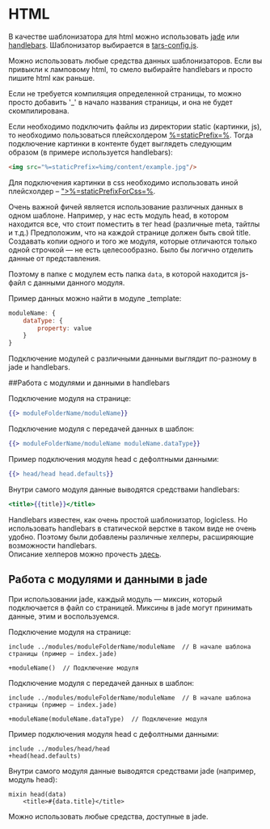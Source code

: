 # HTML


В качестве шаблонизатора для html можно использовать [jade](http://jade-lang.com) или [handlebars](http://handlebarsjs.com). Шаблонизатор выбирается в [tars-config.js](options.md#templater).

Можно использовать любые средства данных шаблонизаторов. Если вы привыкли к ламповому html, то смело выбирайте handlebars и просто пишите html как раньше.

Если не требуется компиляция определенной страницы, то можно просто добавить '_' в начало названия страницы, и она не будет скомпилирована.

Если необходимо подключить файлы из директории static (картинки, js), то необходимо пользоваться плейсхолдером [%=staticPrefix=%](options.md#staticprefix). Тогда подключение картинки в контенте будет выглядеть следующим образом (в примере используется handlebars):

```html
<img src="%=staticPrefix=%img/content/example.jpg"/>
```

Для подключения картинки в css необходимо использовать иной плейсхолдер – [">%=staticPrefixForCss=%](options.md#staticprefixforcss).

Очень важной фичей является использование различных данных в одном шаблоне. Например, у нас есть модуль head, в котором находится все, что стоит поместить в тег head (различные meta, тайтлы и т.д.) Предположим, что на каждой  странице должен быть свой title. Создавать копии одного и того же модуля, которые отличаются только одной строчкой — не есть целесообразно. Было бы логично отделить данные от представления.

Поэтому в папке с модулем есть папка `data`, в которой находится js-файл с данными данного модуля.

Пример данных можно найти в модуле _template:

```js
moduleName: {
    dataType: {
        property: value
    }
}
```

Подключение модулей с различными данными выглядит по-разному в jade и handlebars.


##Работа с модулями и данными в handlebars

Подключение модуля на странице:

```handlebars
{{> moduleFolderName/moduleName}}
```

Подключение модуля с передачей данных в шаблон:

```handlebars
{{> moduleFolderName/moduleName moduleName.dataType}}
```

Пример подключения модуля head с дефолтными данными:

```handlebars
{{> head/head head.defaults}}
```


Внутри самого модуля данные выводятся средствами handlebars:

```handlebars
<title>{{title}}</title>
```

Handlebars известен, как очень простой шаблонизатор, logicless. Но использовать handlebars в статической верстке в таком виде не очень удобно. Поэтому были добавлены различные хелперы, расширяющие возможности handlebars.<br/>
Описание хелперов можно прочесть [здесь](handlebars-helpers.md).


## Работа с модулями и данными в jade

При использовании jade, каждый модуль — миксин, который подключается в файл со страницей. Миксины в jade могут принимать данные, этим и воспользуемся.

Подключение модуля на странице:

```jade
include ../modules/moduleFolderName/moduleName  // В начале шаблона страницы (пример — index.jade)

+moduleName()  // Подключение модуля
```

Подключение модуля с передачей данных в шаблон:

```jade
include ../modules/moduleFolderName/moduleName  // В начале шаблона страницы (пример — index.jade)

+moduleName(moduleName.dataType)  // Подключение модуля
```

Пример подключения модуля head с дефолтными данными:

```jade
include ../modules/head/head
+head(head.defaults)
```

Внутри самого модуля данные выводятся средствами jade (например, модуль head):

```jade
mixin head(data)
    <title>#{data.title}</title>
```

Можно использовать любые средства, доступные в jade.
